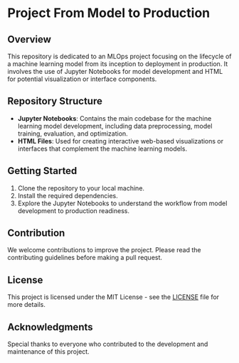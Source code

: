 # Project From Model to Production

## Overview
This repository is dedicated to an MLOps project focusing on the lifecycle of a machine learning model from its inception to deployment in production. It involves the use of Jupyter Notebooks for model development and HTML for potential visualization or interface components.

## Repository Structure
- **Jupyter Notebooks**: Contains the main codebase for the machine learning model development, including data preprocessing, model training, evaluation, and optimization.
- **HTML Files**: Used for creating interactive web-based visualizations or interfaces that complement the machine learning models.

## Getting Started
1. Clone the repository to your local machine.
2. Install the required dependencies.
3. Explore the Jupyter Notebooks to understand the workflow from model development to production readiness.

## Contribution
We welcome contributions to improve the project. Please read the contributing guidelines before making a pull request.

## License
This project is licensed under the MIT License - see the [LICENSE](LICENSE) file for more details.

## Acknowledgments
Special thanks to everyone who contributed to the development and maintenance of this project.
